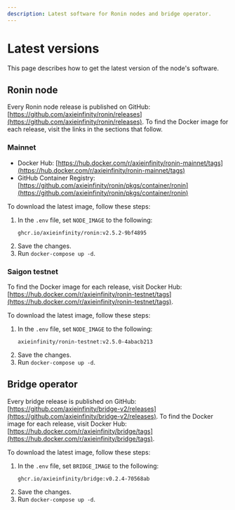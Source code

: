 ```yaml
---
description: Latest software for Ronin nodes and bridge operator.
---
```


# Latest versions
This page describes how to get the latest version of the node's software.

## Ronin node
Every Ronin node release is published on GitHub:
[https://github.com/axieinfinity/ronin/releases](https://github.com/axieinfinity/ronin/releases).
To find the Docker image for each release, visit the links in the sections that follow.

### Mainnet
* Docker Hub: [https://hub.docker.com/r/axieinfinity/ronin-mainnet/tags](https://hub.docker.com/r/axieinfinity/ronin-mainnet/tags)
* GitHub Container Registry: [https://github.com/axieinfinity/ronin/pkgs/container/ronin](https://github.com/axieinfinity/ronin/pkgs/container/ronin)

To download the latest image, follow these steps:
1. In the `.env` file, set `NODE_IMAGE` to the following:
    ```
    ghcr.io/axieinfinity/ronin:v2.5.2-9bf4895
    ```
2. Save the changes.
3. Run `docker-compose up -d`.

### Saigon testnet
To find the Docker image for each release, visit Docker Hub: [https://hub.docker.com/r/axieinfinity/ronin-testnet/tags](https://hub.docker.com/r/axieinfinity/ronin-testnet/tags).

To download the latest image, follow these steps:
1. In the `.env` file, set `NODE_IMAGE` to the following: 
    ```
    axieinfinity/ronin-testnet:v2.5.0-4abacb213
    ```
2. Save the changes.
3. Run `docker-compose up -d`.

## Bridge operator
Every bridge release is published on GitHub:
[https://github.com/axieinfinity/bridge-v2/releases](https://github.com/axieinfinity/bridge-v2/releases).
To find the Docker image for each release, visit Docker Hub:
[https://hub.docker.com/r/axieinfinity/bridge/tags](https://hub.docker.com/r/axieinfinity/bridge/tags).

To download the latest image, follow these steps:
1. In the `.env` file, set `BRIDGE_IMAGE` to the following:
    ```
    ghcr.io/axieinfinity/bridge:v0.2.4-70568ab
    ```
2. Save the changes.
3. Run `docker-compose up -d`.

